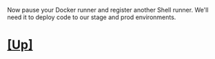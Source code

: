 Now pause your Docker runner and register another Shell runner. We'll need it to deploy code to our stage and prod environments. 

# [[Up]](README.md)
